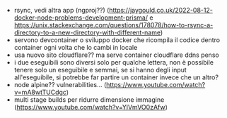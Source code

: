 - rsync, vedi altra app (ngproj??) (https://jaygould.co.uk/2022-08-12-docker-node-problems-development-prisma/ e https://unix.stackexchange.com/questions/178078/how-to-rsync-a-directory-to-a-new-directory-with-different-name)
- servono devcontainer o sviluppo docker che ricompila il codice dentro container ogni volta che lo cambi in locale
- usa nuovo sito cloudflare?? ma serve container cloudflare ddns penso
- i due eseguibili sono diversi solo per qualche lettera, non è possibile tenere solo un eseguibile e semmai, se si hanno degli input all'eseguibile, si potrebbe far partire un container invece che un altro?
- node alpine?? vulnerabilities... (https://www.youtube.com/watch?v=mA8wtTUCdgc)
- multi stage builds per ridurre dimensione immagine (https://www.youtube.com/watch?v=YlVmVO0zAfw)
